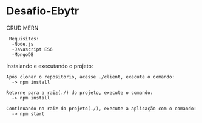 # Desafio-Ebytr

   CRUD MERN

     Requisitos:
      -Node.js
      -Javascript ES6
      -MongoDB
  
  
  
 Instalando e executando o projeto:
 

    Após clonar o repositorio, acesse ./client, execute o comando:
      -> npm install

    Retorne para a raiz(./) do projeto, execute o comando:
      -> npm install

    Continuando na raiz do projeto(./), execute a aplicação com o comando:
      -> npm start
